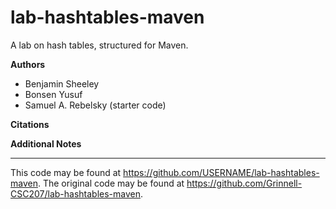# lab-hashtables-maven

A lab on hash tables, structured for Maven.

**Authors**

* Benjamin Sheeley
* Bonsen Yusuf
* Samuel A. Rebelsky (starter code)

**Citations**

**Additional Notes**

---

This code may be found at <https://github.com/USERNAME/lab-hashtables-maven>.
The original code may be found at <https://github.com/Grinnell-CSC207/lab-hashtables-maven>.
